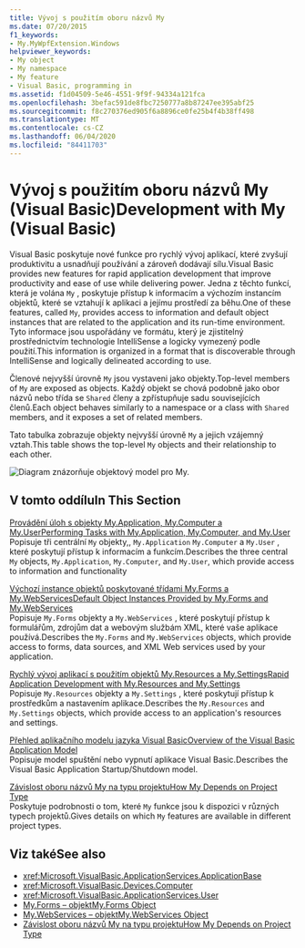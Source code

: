 ```yaml
---
title: Vývoj s použitím oboru názvů My
ms.date: 07/20/2015
f1_keywords:
- My.MyWpfExtension.Windows
helpviewer_keywords:
- My object
- My namespace
- My feature
- Visual Basic, programming in
ms.assetid: f1d04509-5e46-4551-9f9f-94334a121fca
ms.openlocfilehash: 3befac591de8fbc7250777a8b87247ee395abf25
ms.sourcegitcommit: f8c270376ed905f6a8896ce0fe25b4f4b38ff498
ms.translationtype: MT
ms.contentlocale: cs-CZ
ms.lasthandoff: 06/04/2020
ms.locfileid: "84411703"
---
```

# <a name="development-with-my-visual-basic"></a><span data-ttu-id="52838-102">Vývoj s použitím oboru názvů My (Visual Basic)</span><span class="sxs-lookup"><span data-stu-id="52838-102">Development with My (Visual Basic)</span></span>

<span data-ttu-id="52838-103">Visual Basic poskytuje nové funkce pro rychlý vývoj aplikací, které zvyšují produktivitu a usnadňují používání a zároveň dodávají sílu.</span><span class="sxs-lookup"><span data-stu-id="52838-103">Visual Basic provides new features for rapid application development that improve productivity and ease of use while delivering power.</span></span> <span data-ttu-id="52838-104">Jedna z těchto funkcí, která je volána `My` , poskytuje přístup k informacím a výchozím instancím objektů, které se vztahují k aplikaci a jejímu prostředí za běhu.</span><span class="sxs-lookup"><span data-stu-id="52838-104">One of these features, called `My`, provides access to information and default object instances that are related to the application and its run-time environment.</span></span> <span data-ttu-id="52838-105">Tyto informace jsou uspořádány ve formátu, který je zjistitelný prostřednictvím technologie IntelliSense a logicky vymezený podle použití.</span><span class="sxs-lookup"><span data-stu-id="52838-105">This information is organized in a format that is discoverable through IntelliSense and logically delineated according to use.</span></span>  
  
 <span data-ttu-id="52838-106">Členové nejvyšší úrovně `My` jsou vystaveni jako objekty.</span><span class="sxs-lookup"><span data-stu-id="52838-106">Top-level members of `My` are exposed as objects.</span></span> <span data-ttu-id="52838-107">Každý objekt se chová podobně jako obor názvů nebo třída se `Shared` členy a zpřístupňuje sadu souvisejících členů.</span><span class="sxs-lookup"><span data-stu-id="52838-107">Each object behaves similarly to a namespace or a class with `Shared` members, and it exposes a set of related members.</span></span>  
  
 <span data-ttu-id="52838-108">Tato tabulka zobrazuje objekty nejvyšší úrovně `My` a jejich vzájemný vztah.</span><span class="sxs-lookup"><span data-stu-id="52838-108">This table shows the top-level `My` objects and their relationship to each other.</span></span>  
  
 ![Diagram znázorňuje objektový model pro My.](./media/index/my-object-model-relationships.gif)  
  
## <a name="in-this-section"></a><span data-ttu-id="52838-110">V tomto oddílu</span><span class="sxs-lookup"><span data-stu-id="52838-110">In This Section</span></span>  

 [<span data-ttu-id="52838-111">Provádění úloh s objekty My.Application, My.Computer a My.User</span><span class="sxs-lookup"><span data-stu-id="52838-111">Performing Tasks with My.Application, My.Computer, and My.User</span></span>](performing-tasks-with-my-application-my-computer-and-my-user.md)  
 <span data-ttu-id="52838-112">Popisuje tři centrální `My` objekty,, `My.Application` `My.Computer` a `My.User` , které poskytují přístup k informacím a funkcím.</span><span class="sxs-lookup"><span data-stu-id="52838-112">Describes the three central `My` objects, `My.Application`, `My.Computer`, and `My.User`, which provide access to information and functionality</span></span>  
  
 [<span data-ttu-id="52838-113">Výchozí instance objektů poskytované třídami My.Forms a My.WebServices</span><span class="sxs-lookup"><span data-stu-id="52838-113">Default Object Instances Provided by My.Forms and My.WebServices</span></span>](default-object-instances-provided-by-my-forms-and-my-webservices.md)  
 <span data-ttu-id="52838-114">Popisuje `My.Forms` objekty a `My.WebServices` , které poskytují přístup k formulářům, zdrojům dat a webovým službám XML, které vaše aplikace používá.</span><span class="sxs-lookup"><span data-stu-id="52838-114">Describes the `My.Forms` and `My.WebServices` objects, which provide access to forms, data sources, and XML Web services used by your application.</span></span>  
  
 [<span data-ttu-id="52838-115">Rychlý vývoj aplikací s použitím objektů My.Resources a My.Settings</span><span class="sxs-lookup"><span data-stu-id="52838-115">Rapid Application Development with My.Resources and My.Settings</span></span>](rapid-application-development-with-my-resources-and-my-settings.md)  
 <span data-ttu-id="52838-116">Popisuje `My.Resources` objekty a `My.Settings` , které poskytují přístup k prostředkům a nastavením aplikace.</span><span class="sxs-lookup"><span data-stu-id="52838-116">Describes the `My.Resources` and `My.Settings` objects, which provide access to an application's resources and settings.</span></span>  
  
 [<span data-ttu-id="52838-117">Přehled aplikačního modelu jazyka Visual Basic</span><span class="sxs-lookup"><span data-stu-id="52838-117">Overview of the Visual Basic Application Model</span></span>](overview-of-the-visual-basic-application-model.md)  
 <span data-ttu-id="52838-118">Popisuje model spuštění nebo vypnutí aplikace Visual Basic.</span><span class="sxs-lookup"><span data-stu-id="52838-118">Describes the Visual Basic Application Startup/Shutdown model.</span></span>  
  
 [<span data-ttu-id="52838-119">Závislost oboru názvů My na typu projektu</span><span class="sxs-lookup"><span data-stu-id="52838-119">How My Depends on Project Type</span></span>](how-my-depends-on-project-type.md)  
 <span data-ttu-id="52838-120">Poskytuje podrobnosti o tom, které `My` funkce jsou k dispozici v různých typech projektů.</span><span class="sxs-lookup"><span data-stu-id="52838-120">Gives details on which `My` features are available in different project types.</span></span>  
  
## <a name="see-also"></a><span data-ttu-id="52838-121">Viz také</span><span class="sxs-lookup"><span data-stu-id="52838-121">See also</span></span>

- <xref:Microsoft.VisualBasic.ApplicationServices.ApplicationBase>
- <xref:Microsoft.VisualBasic.Devices.Computer>
- <xref:Microsoft.VisualBasic.ApplicationServices.User>
- [<span data-ttu-id="52838-122">My.Forms – objekt</span><span class="sxs-lookup"><span data-stu-id="52838-122">My.Forms Object</span></span>](../../language-reference/objects/my-forms-object.md)
- [<span data-ttu-id="52838-123">My.WebServices – objekt</span><span class="sxs-lookup"><span data-stu-id="52838-123">My.WebServices Object</span></span>](../../language-reference/objects/my-webservices-object.md)
- [<span data-ttu-id="52838-124">Závislost oboru názvů My na typu projektu</span><span class="sxs-lookup"><span data-stu-id="52838-124">How My Depends on Project Type</span></span>](how-my-depends-on-project-type.md)
